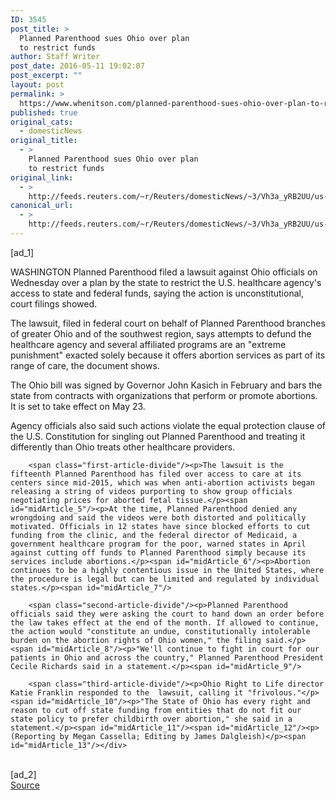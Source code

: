 ```yaml
---
ID: 3545
post_title: >
  Planned Parenthood sues Ohio over plan
  to restrict funds
author: Staff Writer
post_date: 2016-05-11 19:02:07
post_excerpt: ""
layout: post
permalink: >
  https://www.whenitson.com/planned-parenthood-sues-ohio-over-plan-to-restrict-funds/
published: true
original_cats:
  - domesticNews
original_title:
  - >
    Planned Parenthood sues Ohio over plan
    to restrict funds
original_link:
  - >
    http://feeds.reuters.com/~r/Reuters/domesticNews/~3/Vh3a_yRB2UU/us-ohio-plannedparenthood-idUSKCN0Y22CQ
canonical_url:
  - >
    http://feeds.reuters.com/~r/Reuters/domesticNews/~3/Vh3a_yRB2UU/us-ohio-plannedparenthood-idUSKCN0Y22CQ
---
```

 [ad_1]
<br><div id="articleText">
<span id="midArticle_start"/>

<span id="midArticle_0"/><span class="focusParagraph" readability="6"><p><span class="articleLocation">WASHINGTON</span> Planned Parenthood filed a lawsuit against Ohio officials on Wednesday over a plan by the state to restrict the U.S. healthcare agency's access to state and federal funds, saying the action is unconstitutional, court filings showed.</p></span><span id="midArticle_1"/><p>The lawsuit, filed in federal court on behalf of Planned Parenthood branches of greater Ohio and of the southwest region, says attempts to defund the healthcare agency and several affiliated programs are an "extreme punishment" exacted solely because it offers abortion services as part of its range of care, the document shows.</p><span id="midArticle_2"/><p>The Ohio bill was signed by Governor John Kasich in February and bars the state from contracts with organizations that perform or promote abortions. It is set to take effect on May 23.</p><span id="midArticle_3"/><p>Agency officials also said such actions violate the equal protection clause of the U.S. Constitution for singling out Planned Parenthood and treating it differently than Ohio treats other healthcare providers.</p><span id="midArticle_4"/>
        
        <span class="first-article-divide"/><p>The lawsuit is the fifteenth Planned Parenthood has filed over access to care at its centers since mid-2015, which was when anti-abortion activists began releasing a string of videos purporting to show group officials negotiating prices for aborted fetal tissue.</p><span id="midArticle_5"/><p>At the time, Planned Parenthood denied any wrongdoing and said the videos were both distorted and politically motivated. Officials in 12 states have since blocked efforts to cut funding from the clinic, and the federal director of Medicaid, a government healthcare program for the poor, warned states in April against cutting off funds to Planned Parenthood simply because its services include abortions.</p><span id="midArticle_6"/><p>Abortion continues to be a highly contentious issue in the United States, where the procedure is legal but can be limited and regulated by individual states.</p><span id="midArticle_7"/>
        
        <span class="second-article-divide"/><p>Planned Parenthood officials said they were asking the court to hand down an order before the law takes effect at the end of the month. If allowed to continue, the action would "constitute an undue, constitutionally intolerable burden on the abortion rights of Ohio women," the filing said.</p><span id="midArticle_8"/><p>"We'll continue to fight in court for our patients in Ohio and across the country," Planned Parenthood President Cecile Richards said in a statement.</p><span id="midArticle_9"/>
        
        <span class="third-article-divide"/><p>Ohio Right to Life director Katie Franklin responded to the  lawsuit, calling it "frivolous."</p><span id="midArticle_10"/><p>"The State of Ohio has every right and reason to cut off state funding from entities that do not fit our state policy to prefer childbirth over abortion," she said in a statement.</p><span id="midArticle_11"/><span id="midArticle_12"/><p> (Reporting by Megan Cassella; Editing by James Dalgleish)</p><span id="midArticle_13"/></div>
<br>[ad_2]
<br><a href="http://feeds.reuters.com/~r/Reuters/domesticNews/~3/Vh3a_yRB2UU/us-ohio-plannedparenthood-idUSKCN0Y22CQ">Source </a>